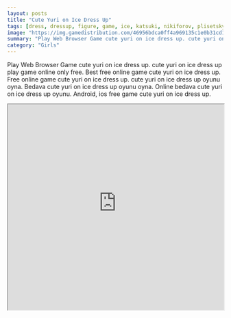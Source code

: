 ```yaml
---
layout: posts
title: "Cute Yuri on Ice Dress Up"
tags: [dress, dressup, figure, game, ice, katsuki, nikiforov, plisetsky, skater, victor, yuri, free, online, games, oyna, game, free, games, play, play, games]
image: "https://img.gamedistribution.com/46956bdca0ff4a969135c1e0b31cd185.jpg"
summary: "Play Web Browser Game cute yuri on ice dress up. cute yuri on ice dress up play game online only free. Best free online game cute yuri on ice dress up. Free online game cute yuri on ice dress up. cute yuri on ice dress up oyunu oyna. Bedava cute yuri on ice dress up oyunu oyna. Online bedava cute yuri on ice dress up oyunu. Android, ios free game cute yuri on ice dress up."
category: "Girls"
---
```


Play Web Browser Game cute yuri on ice dress up. cute yuri on ice dress up play game online only free. Best free online game cute yuri on ice dress up. Free online game cute yuri on ice dress up. cute yuri on ice dress up oyunu oyna. Bedava cute yuri on ice dress up oyunu oyna. Online bedava cute yuri on ice dress up oyunu. Android, ios free game cute yuri on ice dress up.

<iframe width="100%" height="480px;" src="https://html5.gamedistribution.com/46956bdca0ff4a969135c1e0b31cd185/"></iframe>